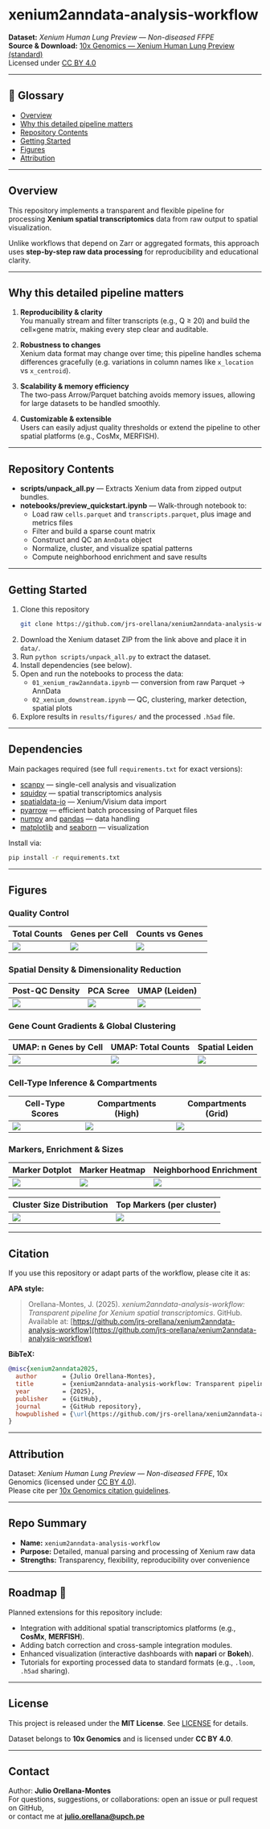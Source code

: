 # xenium2anndata-analysis-workflow

**Dataset:** *Xenium Human Lung Preview — Non-diseased FFPE*  
**Source & Download:** [10x Genomics — Xenium Human Lung Preview (standard)](https://www.10xgenomics.com/datasets/xenium-human-lung-preview-data-1-standard)  
Licensed under [CC BY 4.0](https://creativecommons.org/licenses/by/4.0/)

---

## 📖 Glossary
- [Overview](#overview)
- [Why this detailed pipeline matters](#why-this-detailed-pipeline-matters)
- [Repository Contents](#repository-contents)
- [Getting Started](#getting-started)
- [Figures](#figures)
- [Attribution](#attribution)

---

## Overview  
This repository implements a transparent and flexible pipeline for processing **Xenium spatial transcriptomics** data from raw output to spatial visualization.  

Unlike workflows that depend on Zarr or aggregated formats, this approach uses **step-by-step raw data processing** for reproducibility and educational clarity.

---

## Why this detailed pipeline matters

1. **Reproducibility & clarity**  
   You manually stream and filter transcripts (e.g., Q ≥ 20) and build the cell×gene matrix, making every step clear and auditable.

2. **Robustness to changes**  
   Xenium data format may change over time; this pipeline handles schema differences gracefully (e.g. variations in column names like `x_location` vs `x_centroid`).  

3. **Scalability & memory efficiency**  
   The two-pass Arrow/Parquet batching avoids memory issues, allowing for large datasets to be handled smoothly.

4. **Customizable & extensible**  
   Users can easily adjust quality thresholds or extend the pipeline to other spatial platforms (e.g., CosMx, MERFISH).

---

## Repository Contents

- **scripts/unpack_all.py** — Extracts Xenium data from zipped output bundles.  
- **notebooks/preview_quickstart.ipynb** — Walk-through notebook to:
  - Load raw `cells.parquet` and `transcripts.parquet`, plus image and metrics files  
  - Filter and build a sparse count matrix  
  - Construct and QC an `AnnData` object  
  - Normalize, cluster, and visualize spatial patterns  
  - Compute neighborhood enrichment and save results

---

## Getting Started

1. Clone this repository  
   ```bash
   git clone https://github.com/jrs-orellana/xenium2anndata-analysis-workflow
   ```
2. Download the Xenium dataset ZIP from the link above and place it in `data/`.  
3. Run `python scripts/unpack_all.py` to extract the dataset.  
4. Install dependencies (see below).  
5. Open and run the notebooks to process the data:  
   - `01_xenium_raw2anndata.ipynb` — conversion from raw Parquet → AnnData  
   - `02_xenium_downstream.ipynb` — QC, clustering, marker detection, spatial plots  
6. Explore results in `results/figures/` and the processed `.h5ad` file.

---

## Dependencies

Main packages required (see full `requirements.txt` for exact versions):  

- [scanpy](https://scanpy.readthedocs.io/) — single-cell analysis and visualization  
- [squidpy](https://squidpy.readthedocs.io/) — spatial transcriptomics analysis  
- [spatialdata-io](https://github.com/scverse/spatialdata-io) — Xenium/Visium data import  
- [pyarrow](https://arrow.apache.org/) — efficient batch processing of Parquet files  
- [numpy](https://numpy.org/) and [pandas](https://pandas.pydata.org/) — data handling  
- [matplotlib](https://matplotlib.org/) and [seaborn](https://seaborn.pydata.org/) — visualization  

Install via:  
```bash
pip install -r requirements.txt
```
---

## Figures  

### Quality Control
| Total Counts | Genes per Cell | Counts vs Genes |
|--------------|----------------|-----------------|
| ![](results/figures/01_qc_hist_total_counts.png) | ![](results/figures/02_qc_hist_genes_per_cell.png) | ![](results/figures/03_qc_scatter_counts_vs_genes.png) |

### Spatial Density & Dimensionality Reduction
| Post-QC Density | PCA Scree | UMAP (Leiden) |
|-----------------|-----------|---------------|
| ![](results/figures/04_spatial_density_post_qc.png) | ![](results/figures/05_pca_scree.png) | ![](results/figures/06_umap_leiden.png) |

### Gene Count Gradients & Global Clustering
| UMAP: n Genes by Cell | UMAP: Total Counts | Spatial Leiden |
|-----------------------|--------------------|----------------|
| ![](results/figures/07_umap_n_genes_by_counts.png) | ![](results/figures/07_umap_total_counts.png) | ![](results/figures/08_spatial_leiden.png) |

### Cell-Type Inference & Compartments
| Cell-Type Scores | Compartments (High) | Compartments (Grid) |
|------------------|---------------------|---------------------|
| ![](results/figures/09_spatial_celltype_scores.png) | ![](results/figures/10_spatial_compartments_high.png) | ![](results/figures/10_spatial_compartments_high_grid.png) |

### Markers, Enrichment & Sizes
| Marker Dotplot | Marker Heatmap | Neighborhood Enrichment |
|----------------|----------------|--------------------------|
| ![](results/figures/11_markers_dotplot.png) | ![](results/figures/12_markers_heatmap.png) | ![](results/figures/13_nhood_enrichment.png) |

| Cluster Size Distribution | Top Markers (per cluster) |
|---------------------------|---------------------------|
| ![](results/figures/14_cluster_sizes.png) | ![](results/figures/15_top_marker_dotplot.png) |

---

## Citation  

If you use this repository or adapt parts of the workflow, please cite it as:  

**APA style:**  
> Orellana-Montes, J. (2025). *xenium2anndata-analysis-workflow: Transparent pipeline for Xenium spatial transcriptomics*. GitHub. Available at: [https://github.com/jrs-orellana/xenium2anndata-analysis-workflow](https://github.com/jrs-orellana/xenium2anndata-analysis-workflow)  

**BibTeX:**  
```bibtex
@misc{xenium2anndata2025,
  author       = {Julio Orellana-Montes},
  title        = {xenium2anndata-analysis-workflow: Transparent pipeline for Xenium spatial transcriptomics},
  year         = {2025},
  publisher    = {GitHub},
  journal      = {GitHub repository},
  howpublished = {\url{https://github.com/jrs-orellana/xenium2anndata-analysis-workflow}}
}
```
---
## Attribution  
Dataset: *Xenium Human Lung Preview — Non-diseased FFPE*, 10x Genomics (licensed under [CC BY 4.0](https://creativecommons.org/licenses/by/4.0/)).  
Please cite per [10x Genomics citation guidelines](https://www.10xgenomics.com/resources/citations).

---

## Repo Summary  
- **Name:** `xenium2anndata-analysis-workflow`  
- **Purpose:** Detailed, manual parsing and processing of Xenium raw data  
- **Strengths:** Transparency, flexibility, reproducibility over convenience  

---

## Roadmap 🚀  
Planned extensions for this repository include:  
- Integration with additional spatial transcriptomics platforms (e.g., **CosMx**, **MERFISH**).  
- Adding batch correction and cross-sample integration modules.  
- Enhanced visualization (interactive dashboards with **napari** or **Bokeh**).  
- Tutorials for exporting processed data to standard formats (e.g., `.loom`, `.h5ad` sharing).  

---

## License  
This project is released under the **MIT License**. See [LICENSE](LICENSE) for details.  

Dataset belongs to **10x Genomics** and is licensed under **CC BY 4.0**.  

---

## Contact  
Author: **Julio Orellana-Montes**  
For questions, suggestions, or collaborations: open an issue or pull request on GitHub,  
or contact me at **julio.orellana@upch.pe**  
